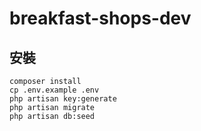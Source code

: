 # breakfast-shops-dev

## 安裝
```
composer install
cp .env.example .env
php artisan key:generate
php artisan migrate
php artisan db:seed
```